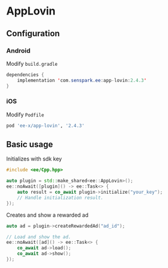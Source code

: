 # AppLovin
## Configuration
### Android
Modify `build.gradle`
```java
dependencies {
    implementation 'com.senspark.ee:app-lovin:2.4.3'
}
```

### iOS
Modify `Podfile`
```ruby
pod 'ee-x/app-lovin', '2.4.3'
```

## Basic usage
Initializes with sdk key
```cpp
#include <ee/Cpp.hpp>

auto plugin = std::make_shared<ee::AppLovin>();
ee::noAwait([plugin]() -> ee::Task<> {
    auto result = co_await plugin->initialize("your_key");
    // Handle initialization result.
});
```

Creates and show a rewarded ad
```cpp
auto ad = plugin->createRewardedAd("ad_id");

// Load and show the ad.
ee::noAwait([ad]() -> ee::Task<> {
    co_await ad->load();
    co_await ad->show();
});
```